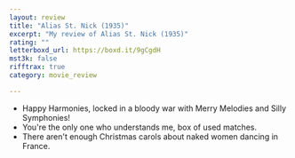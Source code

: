 ```yaml
---
layout: review
title: "Alias St. Nick (1935)"
excerpt: "My review of Alias St. Nick (1935)"
rating: ""
letterboxd_url: https://boxd.it/9gCgdH
mst3k: false
rifftrax: true
category: movie_review

---
```


* Happy Harmonies, locked in a bloody war with Merry Melodies and Silly Symphonies!
* You're the only one who understands me, box of used matches.
* There aren't enough Christmas carols about naked women dancing in France.
